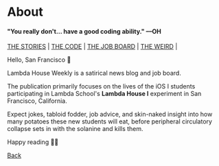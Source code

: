 # About

#### "You really don't... have a good coding ability." ––OH

[THE STORIES](https://www.lambda.house/stories/stories.md) | [THE CODE](https://www.lambda.house/code) | [THE JOB BOARD](https://www.lambda.house/job-board) | [THE WEIRD](https://www.lambda.house/weird) |

Hello, San Francisco 👋

Lambda House Weekly is a satirical news blog and job board.

The publication primarily focuses on the lives of the iOS I students participating
in Lambda School's **Lambda House I** experiment in San Francisco, California.

Expect jokes, tabloid fodder, job advice, and skin-naked insight into how many
potatoes these new students will eat, before peripheral circulatory collapse sets
in with the solanine and kills them.

Happy reading 👨‍🚀

[Back](https://www.lambda.house)
